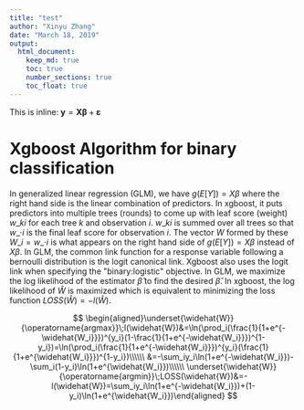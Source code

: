 ```yaml
---
title: "test"
author: "Xinyu Zhang"
date: "March 18, 2019"
output:
  html_document:
    keep_md: true
    toc: true
    number_sections: true
    toc_float: true
---
```




This is inline: $\mathbf{y} = \mathbf{X}\boldsymbol\beta + \boldsymbol\varepsilon$

# Xgboost Algorithm for binary classification

In generalized linear regression (GLM), we have $g(E[Y])=X\beta$ where the right hand side is the linear combination of predictors. In xgboost, it puts predictors into multiple trees (rounds) to come up with leaf score (weight) $w\_{ki}$ for each tree $k$ and observation $i$. $w\_{ki}$ is summed over all trees so that $w\_{\cdot{i}}$ is the final leaf score for observation $i$. The vector $W$ formed by these $W\_i=w\_{\cdot{i}}$ is what appears on the right hand side of $g(E[Y])=X\beta$ instead of $X\beta$. In GLM, the common link function for a response variable following a bernoulli distribution is the logit canonical link. Xgboost also uses the logit link when specifying the "binary:logistic" objective. In GLM, we maximize the log likelihood of the estimator $\widehat{\beta}$ to find the desired $\widehat{\beta}$. In xgboost, the log likelihood of $\widehat{W}$ is maximized which is equivalent to minimizing the loss function $LOSS(\widehat{W})=-l(\widehat{W})$.

$$
\begin{aligned}\underset{\widehat{W}}{\operatorname{argmax}}\;l(\widehat{W})&=\ln(\prod_i(\frac{1}{1+e^{-\widehat{W_i}}})^{y_i}(1-\frac{1}{1+e^{-\widehat{W_i}}})^{1-y_i})=\ln(\prod_i(\frac{1}{1+e^{-\widehat{W_i}}})^{y_i}(\frac{1}{1+e^{\widehat{W_i}}})^{1-y_i})\\\\\\
&=-\sum_iy_i\ln(1+e^{-\widehat{W_i}})-\sum_i(1-y_i)\ln(1+e^{\widehat{W_i}})\\\\\\
\underset{\widehat{W}}{\operatorname{argmin}}\;LOSS(\widehat{W})&=-l(\widehat{W})=\sum_iy_i\ln(1+e^{-\widehat{W_i}})+(1-y_i)\ln(1+e^{\widehat{W_i}})\end{aligned}
$$



